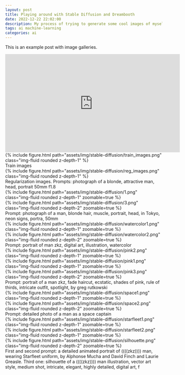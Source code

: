 ```yaml
---
layout: post
title: Playing around with Stable Diffusion and Dreambooth
date: 2022-12-22 22:02:00
description: My process of trying to generate some cool images of myself with Stable Diffusion and Dreambooth
tags: ai machine-learning
categories: ai
---
```

This is an example post with image galleries.

<div class=" row mt-3"><iframe width="560" height="315" src="https://www.youtube.com/embed/XBn3K1L_TAI" title="YouTube video player" frameborder="0" allow="accelerometer; autoplay; clipboard-write; encrypted-media; gyroscope; picture-in-picture" allowfullscreen></iframe></div>

<div>
    <div class="row mt-3">
        <div class="col-sm mt-3 mt-md-0">
            {% include figure.html path="assets/img/stable-diffusion/train_images.png" class="img-fluid rounded z-depth-1" %}
        </div>
    </div>
    <div class="caption">
        Train images
    </div>
</div>

<div>
    <div class="row mt-3">
        <div class="col-sm mt-3 mt-md-0">
            {% include figure.html path="assets/img/stable-diffusion/reg_images.png" class="img-fluid rounded z-depth-1" %}
        </div>
    </div>
    <div class="caption">
        Regularization images. Prompts: photograph of a blonde, attractive man, head, portrait 50mm f1.8
    </div>
</div>

<div>
    <div class="row mt-3">
        <div class="col-sm mt-3 mt-md-0">
            {% include figure.html path="assets/img/stable-diffusion/1.png" class="img-fluid rounded z-depth-1" zoomable=true %}
        </div>
        <div class="col-sm mt-3 mt-md-0">
            {% include figure.html path="assets/img/stable-diffusion/3.png" class="img-fluid rounded z-depth-2" zoomable=true %}
        </div>
    </div>
    <div class="caption">
        Prompt: photograph of a man, blonde hair, muscle, portrait, head, in Tokyo, neon signs, portra, 50mm
    </div>
</div>

<div>
    <div class="row mt-3">
        <div class="col-sm mt-3 mt-md-0">
            {% include figure.html path="assets/img/stable-diffusion/watercolor1.png" class="img-fluid rounded z-depth-1" zoomable=true %}
        </div>
        <div class="col-sm mt-3 mt-md-0">
            {% include figure.html path="assets/img/stable-diffusion/watercolor2.png" class="img-fluid rounded z-depth-2" zoomable=true %}
        </div>
    </div>
    <div class="caption">
        Prompt: portrait of man zkz, digital art, illustration, watercolor
    </div>
</div>

<div>
    <div class="row mt-3">
        <div class="col-sm mt-3 mt-md-0">
            {% include figure.html path="assets/img/stable-diffusion/pink2.png" class="img-fluid rounded z-depth-1" zoomable=true %}
        </div>
        <div class="col-sm mt-3 mt-md-0">
            {% include figure.html path="assets/img/stable-diffusion/pink1.png" class="img-fluid rounded z-depth-1" zoomable=true %}
        </div>
        <div class="col-sm mt-3 mt-md-0">
            {% include figure.html path="assets/img/stable-diffusion/pink3.png" class="img-fluid rounded z-depth-2" zoomable=true %}
        </div>
    </div>
    <div class="caption">
        Prompt: portrait of a man zkz, fade haircut, ecstatic, shades of pink,  rule of thirds, intricate outfit, spotlight, by greg rutkowski
    </div>
</div>

<div>
    <div class="row mt-3">
        <div class="col-sm mt-3 mt-md-0">
            {% include figure.html path="assets/img/stable-diffusion/space1.png" class="img-fluid rounded z-depth-1" zoomable=true %}
        </div>
        <div class="col-sm mt-3 mt-md-0">
            {% include figure.html path="assets/img/stable-diffusion/space2.png" class="img-fluid rounded z-depth-2" zoomable=true %}
        </div>
    </div>
    <div class="caption">
        Prompt: detailed photo of a man as a space captain
    </div>
</div>


<div>
    <div class="row mt-3">
        <div class="col-sm mt-3 mt-md-0">
            {% include figure.html path="assets/img/stable-diffusion/starfleet1.png" class="img-fluid rounded z-depth-1" zoomable=true %}
        </div>
        <div class="col-sm mt-3 mt-md-0">
            {% include figure.html path="assets/img/stable-diffusion/starfleet2.png" class="img-fluid rounded z-depth-1" zoomable=true %}
        </div>
        <div class="col-sm mt-3 mt-md-0">
            {% include figure.html path="assets/img/stable-diffusion/silhouette.png" class="img-fluid rounded z-depth-2" zoomable=true %}
        </div>
    </div>
    <div class="caption">
        First and second prompt: a detailed animated portrait of ((((zkz)))) man, wearing Starfleet uniform, by Alphonse Mucha and David Finch and Laurie Greasle. Third one: silhouette of a ((((zkz)))) man illustration, vector art style, medium shot, intricate, elegant, highly detailed, digital art, f
    </div>
</div>